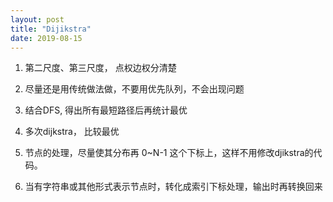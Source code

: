 ```yaml
---
layout: post
title: "Dijikstra"
date: 2019-08-15
---
```


1. 第二尺度、第三尺度， 点权边权分清楚

2. 尽量还是用传统做法做，不要用优先队列，不会出现问题

3. 结合DFS, 得出所有最短路径后再统计最优

4. 多次dijkstra， 比较最优

5. 节点的处理，尽量使其分布再 0~N-1 这个下标上，这样不用修改djikstra的代码。

6. 当有字符串或其他形式表示节点时，转化成索引下标处理，输出时再转换回来
